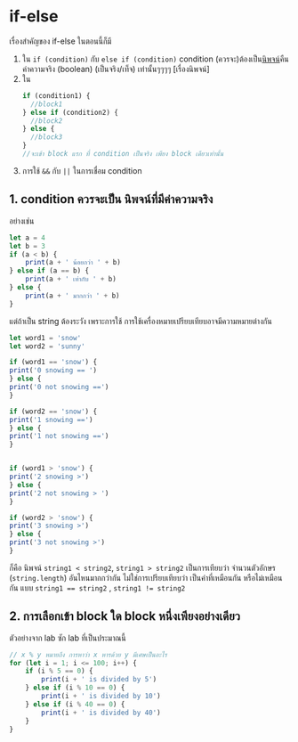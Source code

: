 # if-else 
เรื่องสำคัญของ if-else ในตอนนี้ก็มี 
1. ใน `if (condition)` กับ `else if (condition)` condition (ควรจะ)ต้องเป็น[นิพจน์](https://github.com/swu60576/cp121-notebook/blob/master/1-data.md#%E0%B8%97%E0%B8%B3%E0%B9%84%E0%B8%A1%E0%B9%80%E0%B8%A3%E0%B8%B2%E0%B8%96%E0%B8%B6%E0%B8%87%E0%B8%95%E0%B9%89%E0%B8%AD%E0%B8%87%E0%B8%84%E0%B8%B3%E0%B8%99%E0%B8%B6%E0%B8%87%E0%B9%80%E0%B8%A3%E0%B8%B7%E0%B9%88%E0%B8%AD%E0%B8%87-datatype-%E0%B8%94%E0%B9%89%E0%B8%A7%E0%B8%A2-)คืนค่าความจริง (boolean) (เป็นจริง/เท็จ) เท่านั้นๆๆๆๆ [เรื่องนิพจน์]
2. ใน  
    ```javascript
    if (condition1) {
      //block1
    } else if (condition2) {
      //block2
    } else {
      //block3
    }
    //จะเข้า block แรก ที่ condition เป็นจริง เพียง block เดียวเท่านั้น
    ```
3. การใช้ `&&` กับ `||` ในการเชื่อม condition 

## 1. condition ควรจะเป็น นิพจน์ที่มีค่าความจริง
อย่างเช่น 
```javascript
let a = 4
let b = 3
if (a < b) {
    print(a + ' น้อยกว่า ' + b)
} else if (a == b) {
    print(a + ' เท่ากับ ' + b)
} else {
    print(a + ' มากกว่า ' + b)
}
```
แต่ถ้าเป็น string ต้องระวัง เพราะการใช้ การใช้เครื่องหมายเปรียบเทียบอาจมีความหมายต่างกัน 
```javascript
let word1 = 'snow'
let word2 = 'sunny'

if (word1 == 'snow') {
print('0 snowing == ')
} else {
print('0 not snowing ==')
}

if (word2 == 'snow') {
print('1 snowing ==')
} else {
print('1 not snowing ==')
}


if (word1 > 'snow') {
print('2 snowing >')
} else {
print('2 not snowing > ')
}

if (word2 > 'snow') {
print('3 snowing >')
} else {
print('3 not snowing >')
}
```
ก็คือ นิพจน์ `string1 < string2`, `string1 > string2` เป็นการเทียบว่า จำนวนตัวอักษร (`string.length`) อันไหนมากกว่ากัน ไม่ใช่การเปรียบเทียบว่า เป็นคำที่เหมือนกัน หรือไม่เหมือนกัน แบบ `string1 == string2` , `string1 != string2`

## 2. การเลือกเข้า block ใด block หนึ่งเพียงอย่างเดียว
ตัวอย่างจาก lab ซัก lab ที่เป็นประมาณนี้
```javascript
// x % y หมายถึง การหาว่า x หารด้วย y มีเศษเป็นอะไร
for (let i = 1; i <= 100; i++) {
    if (i % 5 == 0) {
        print(i + ' is divided by 5')
    } else if (i % 10 == 0) {
        print(i + ' is divided by 10')
    } else if (i % 40 == 0) {
        print(i + ' is divided by 40')
    }
}
```
